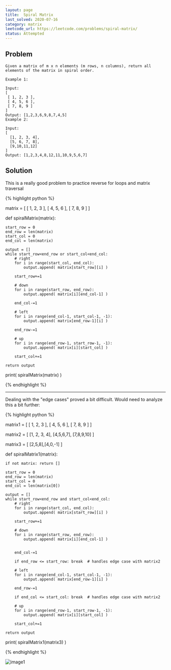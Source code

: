 ```yaml
---
layout: page
title:  Spiral Matrix
last_solved: 2020-07-16
category: matrix
leetcode_url: https://leetcode.com/problems/spiral-matrix/
status: Attempted
---
```


Problem
-------

```
Given a matrix of m x n elements (m rows, n columns), return all elements of the matrix in spiral order.

Example 1:

Input:
[
 [ 1, 2, 3 ],
 [ 4, 5, 6 ],
 [ 7, 8, 9 ]
]
Output: [1,2,3,6,9,8,7,4,5]
Example 2:

Input:
[
  [1, 2, 3, 4],
  [5, 6, 7, 8],
  [9,10,11,12]
]
Output: [1,2,3,4,8,12,11,10,9,5,6,7]

```

Solution
----------

This is a really good problem to practice reverse for loops and matrix traversal

{% highlight python %}


matrix = [
 [ 1, 2, 3 ],
 [ 4, 5, 6 ],
 [ 7, 8, 9 ]
]

def spiralMatrix(matrix):

    start_row = 0
    end_row = len(matrix)
    start_col = 0
    end_col = len(matrix)

    output = []
    while start_row<end_row or start_col<end_col:
        # right
        for i in range(start_col, end_col):
            output.append( matrix[start_row][i] )

        start_row+=1

        # down
        for i in range(start_row, end_row):
            output.append( matrix[i][end_col-1] )

        end_col-=1

        # left
        for i in range(end_col-1, start_col-1, -1):
            output.append( matrix[end_row-1][i] )

        end_row-=1

        # up
        for i in range(end_row-1, start_row-1, -1):
            output.append( matrix[i][start_col] )

        start_col+=1

    return output

print( spiralMatrix(matrix) )

{% endhighlight %}

__________


Dealing with the "edge cases" proved a bit difficult. Would need to analyze this a bit further:

{% highlight python %}

matrix1 = [
 [ 1, 2, 3 ],
 [ 4, 5, 6 ],
 [ 7, 8, 9 ]
]

matrix2 = [
  [1, 2, 3, 4],
  [4,5,6,7],
  [7,8,9,10]
]

matrix3 = [
    [2,5,8],[4,0,-1]
]

def spiralMatrix1(matrix):

    if not matrix: return []

    start_row = 0
    end_row = len(matrix)
    start_col = 0
    end_col = len(matrix[0])

    output = []
    while start_row<end_row and start_col<end_col:  
        # right
        for i in range(start_col, end_col):
            output.append( matrix[start_row][i] )

        start_row+=1

        # down
        for i in range(start_row, end_row):
            output.append( matrix[i][end_col-1] )


        end_col-=1

        if end_row <= start_row: break  # handles edge case with matrix2

        # left
        for i in range(end_col-1, start_col-1, -1):
            output.append( matrix[end_row-1][i] )

        end_row-=1

        if end_col <= start_col: break  # handles edge case with matrix2

        # up
        for i in range(end_row-1, start_row-1, -1):
            output.append( matrix[i][start_col] )

        start_col+=1

    return output




print( spiralMatrix1(matrix3) )

{% endhighlight %}

![image1]()